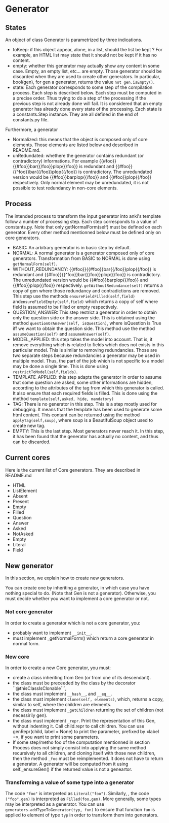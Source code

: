 # Generator 
## States
An object of class Generator is parametrized by three indications.
* toKeep: if this object appear, alone, in a list, should the list be
  kept ? For example, an HTML list may state that it should not be
  kept if it has no content.
* empty: whether this generator may actually show any content in some
  case. Empty, an empty list, etc... are empty. Those generator should
  be discarded when they are used to create other generators. In
  particular, bool(gen), for gen a generator, returns the value ```not
  gen.isEmpty()```.
* state: Each generator corresponds to some step of the compilation
  process. Each step is described below. Each step must be computed in
  a precise order. Thus trying to do a step of the processing if the
  previous step is not already done will fail. It is considered that
  an empty generator has already done every state of the
  processing. Each state is a constants.Step instance. They are all
  defined in the end of constants.py file.


Furthermore, a generator 

* Normalized: this means that the object is composed only of core
  elements. Those elements are listed below and described in README.md. 
* unRedundated: whethere the generator contains redundant (or
  contradictory) informations. For example
  {{#foo}}{{#foo}}bar{{/foo}}plop{{/foo}} is redundant and
  {{#foo}}{{^foo}}bar{{/foo}}plop{{/foo}} is contradictory. The
  unredundated version would be {{#foo}}barplop{{/foo}} and
  {{#foo}}plop{{/foo}} respectively. Only normal element may be
  unredundated, it is not possible to test redundancy in non-core elements.

## Process
The intended process to transform the input generator into anki's
template follow a number of processing step. Each step corresponds to
a value of constants.py. Note that only getNormalForm(self) must be
defined on each generator. Every other method mentionned below must be
defined only on core generators.

* BASIC: An arbitrary generator is in basic step by default.
* NORMAL: A normal generator is a generator composed only of core
  generators. Transformation from BASIC to NORMAL is done using ```getNormalForm(self)```.
* WITHOUT_REDUNDANCY: {{#foo}}{{#foo}}bar{{/foo}}plop{{/foo}} is redundant and
  {{#foo}}{{^foo}}bar{{/foo}}plop{{/foo}} is contradictory. The
  unredundated version would be {{#foo}}barplop{{/foo}} and
  {{#foo}}plop{{/foo}} respectively. ```getWithoutRedundance(self)```
  returns a copy of gen where those redundancy and contradictions are
  removed. This step use the methods ```ensureFieldFilled(self,field)``` and```ensureFieldEmpty(self,field)``` which returns a copy of self where
  field is assumed to be filled or empty respectively.
* QUESTION_ANSWER: This step restrict a generator in order to obtain
  only the question side or the answer side. This is obtained using
  the method ```questionOrAnswer(self, isQuestion)```, where isQuestion is
  True iff we want to obtain the question side. This method use the
  method ```assumeQuestion(self)``` and ```assumeAnswer(self)```.
* MODEL_APPLIED: this step takes the model into account. That is, it
  remove everything which is related to fields which does not exists
  in this particular model. This is similar to removing
  redundancies. Those are two separate steps because redundancies a
  generator may be used in multiple model. Thus, the part of the job
  which is not specific to a model may be done a single time. This is
  done using ```restrictToModel(self,fields)```.
* TEMPLATE_APPLIED: this step adapts the generator in order to assume
  that some question are asked, some other informations are hidden,
  according to the attributes of the tag from which this generator is
  called. It also ensure that each required fields is filled. This is
  done using the method ```template(self,asked, hide, mandatory)```
* TAG: There is no generator in this step. This is a step mostly used
  for debugging. It means that the template has been used to generate
  some html content. This contant can be returned using the method ```applyTag(self,soup)```, where soup is a BeautifulSoup object used to
  create new tag.
* EMPTY: This is the last step. Most generators never reach it. In
  this step, it has been found that the generator has actually no
  content, and thus can be discarded.

## Current cores
Here is the current list of Core generators. They are described in README.md
* HTML
* ListElement
* Absent
* Present
* Empty
* Filled
* Question
* Answer
* Asked
* NotAsked
* Empty
* Literal
* Field
## New generator
In this section, we explain how to create new generators.

You can create one by inheriting a generator, in which case you have
nothing special to do. (Note that Gen is not a generator). Otherwise,
you must decide whether you want to implement a core generator or not.

### Not core generator
In order to create a generator which is not a core generator, you:
* probably want to implement ```__init__```. 
* must implement _getNormalForm() which return a core generator in
  normal form.

### New core
In order to create a new Core generator, you must:
* create a class inheriting from Gen (or from one of its
descendant). 
* the class must be preceeded by the class by the decorator
  ``@thisClassIsClonable```,
* the class must implement ```__hash__```, and ```__eq__```.
* the class must implement ```clone(self, elements)```, which, returns
a copy, similar to self, where the children are elements.
* the class must implement ```_getChildren``` returning the set of
children (not necessirily gen). 
* the class must implement ```_repr```. Print the representation of
this Gen, without indenting it. Call child.repr to call
children. You can use genRepr(child, label = None) to print the
parameter, prefixed by «label =», if you want to print some
parameters.
* If some step/metho foo of the computation mentionned in section
  Process does not simply consist into applying the same method
  recursively to all children, and cloning itself with those new
  children, then the method ```_foo``` must be reimplemented. It does
  not have to return a generator. A generator will be computed from it
  using self._ensureGen() if the returned value is not a geneartor.

### Transforming a value of some type into a generator
The code ```"foo"``` is interpreted as ```Literal("foo")```. Similarly, , the code ```("foo",gen)``` is
interpreted as ```Filled(foo,gen)```. More generally, some types may
be interpreted as a generator. You can use  ```generators.addTypeToGenerator(typ, fun)```
to ensure that function ```fun``` is applied to element of type ```typ```
in order to transform them into generators. 
